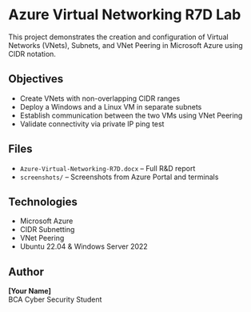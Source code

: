 # Azure Virtual Networking R7D Lab

This project demonstrates the creation and configuration of Virtual Networks (VNets), Subnets, and VNet Peering in Microsoft Azure using CIDR notation.

## Objectives

- Create VNets with non-overlapping CIDR ranges
- Deploy a Windows and a Linux VM in separate subnets
- Establish communication between the two VMs using VNet Peering
- Validate connectivity via private IP ping test

## Files

- `Azure-Virtual-Networking-R7D.docx` – Full R&D report
- `screenshots/` – Screenshots from Azure Portal and terminals

## Technologies

- Microsoft Azure
- CIDR Subnetting
- VNet Peering
- Ubuntu 22.04 & Windows Server 2022

## Author

**[Your Name]**  
BCA Cyber Security Student  
